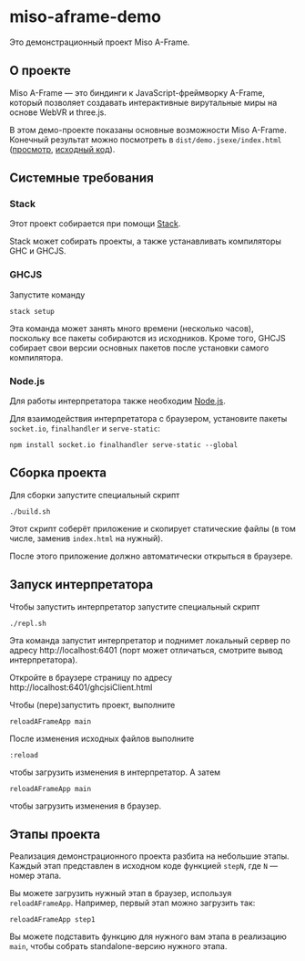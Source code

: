 # miso-aframe-demo

Это демонстрационный проект Miso A-Frame.

## О проекте

Miso A-Frame — это биндинги к JavaScript-фреймворку A-Frame,
который позволяет создавать интерактивные вирутальные миры
на основе WebVR и three.js.

В этом демо-проекте показаны основные возможности Miso A-Frame.
Конечный результат можно посмотреть в
`dist/demo.jsexe/index.html`
([просмотр][miso-aframe-demo-view], [исходный код][miso-aframe-demo-src]).

[miso-aframe-demo-view]: https://fizruk.github.io/fpconf-2017-talk/miso-aframe-demo/dist/demo.jsexe/index.html
[miso-aframe-demo-src]:  /miso-aframe-demo/dist/demo.jsexe/index.html

## Системные требования

### Stack

Этот проект собирается при помощи [Stack](https://www.haskellstack.org).

Stack может собирать проекты, а также устанавливать компиляторы GHC и GHCJS.

### GHCJS

Запустите команду

```
stack setup
```

Эта команда может занять много времени (несколько часов),
поскольку все пакеты собираются из исходников.
Кроме того, GHCJS собирает свои версии основных пакетов после установки
самого компилятора.

### Node.js

Для работы интерпретатора также необходим [Node.js](https://nodejs.org/en/).

Для взаимодействия интерпретатора с браузером, установите пакеты
`socket.io`, `finalhandler` и `serve-static`:

```
npm install socket.io finalhandler serve-static --global
```

## Сборка проекта

Для сборки запустите специальный скрипт

```
./build.sh
```

Этот скрипт соберёт приложение и скопирует статические файлы
(в том числе, заменив `index.html` на нужный).

После этого приложение должно автоматически открыться в браузере.

## Запуск интерпретатора

Чтобы запустить интерпретатор запустите специальный скрипт

```
./repl.sh
```

Эта команда запустит интерпретатор и поднимет локальный сервер
по адресу http://localhost:6401 (порт может отличаться, смотрите вывод интерпретатора).

Откройте в браузере страницу по адресу http://localhost:6401/ghcjsiClient.html

Чтобы (пере)запустить проект, выполните

```
reloadAFrameApp main
```

После изменения исходных файлов выполните

```
:reload
```

чтобы загрузить изменения в интерпретатор.
А затем

```
reloadAFrameApp main
```

чтобы загрузить изменения в браузер.

## Этапы проекта

Реализация демонстрационного проекта разбита на небольшие этапы.
Каждый этап представлен в исходном коде функцией `stepN`, где `N` — номер этапа.

Вы можете загрузить нужный этап в браузер, используя `reloadAFrameApp`.
Например, первый этап можно загрузить так:

```
reloadAFrameApp step1
```

Вы можете подставить функцию для нужного вам этапа в реализацию `main`,
чтобы собрать standalone-версию нужного этапа.
